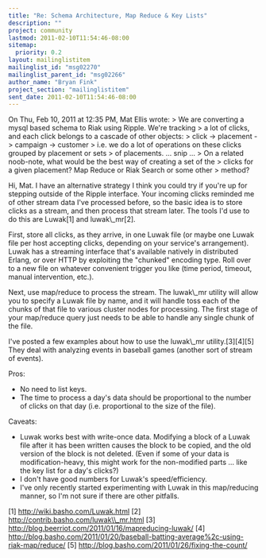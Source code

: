 ```yaml
---
title: "Re: Schema Architecture, Map Reduce & Key Lists"
description: ""
project: community
lastmod: 2011-02-10T11:54:46-08:00
sitemap:
  priority: 0.2
layout: mailinglistitem
mailinglist_id: "msg02270"
mailinglist_parent_id: "msg02266"
author_name: "Bryan Fink"
project_section: "mailinglistitem"
sent_date: 2011-02-10T11:54:46-08:00
---
```



On Thu, Feb 10, 2011 at 12:35 PM, Mat Ellis  wrote:
&gt; We are converting a mysql based schema to Riak using Ripple. We're tracking
&gt; a lot of clicks, and each click belongs to a cascade of other objects:
&gt; click -&gt; placement -&gt; campaign -&gt; customer
&gt; i.e. we do a lot of operations on these clicks grouped by placement or sets
&gt; of placements.
… snip …
&gt; On a related noob-note, what would be the best way of creating a set of the
&gt; clicks for a given placement? Map Reduce or Riak Search or some other
&gt; method?

Hi, Mat. I have an alternative strategy I think you could try if
you're up for stepping outside of the Ripple interface. Your incoming
clicks reminded me of other stream data I've processed before, so the
basic idea is to store clicks as a stream, and then process that
stream later. The tools I'd use to do this are Luwak[1] and
luwak\\_mr[2].

First, store all clicks, as they arrive, in one Luwak file (or maybe
one Luwak file per host accepting clicks, depending on your service's
arrangement). Luwak has a streaming interface that's available
natively in distributed Erlang, or over HTTP by exploiting the
"chunked" encoding type. Roll over to a new file on whatever
convenient trigger you like (time period, timeout, manual
intervention, etc.).

Next, use map/reduce to process the stream. The luwak\\_mr utility will
allow you to specify a Luwak file by name, and it will handle toss
each of the chunks of that file to various cluster nodes for
processing. The first stage of your map/reduce query just needs to be
able to handle any single chunk of the file.

I've posted a few examples about how to use the luwak\\_mr
utility.[3][4][5] They deal with analyzing events in baseball games
(another sort of stream of events).

Pros:
 - No need to list keys.
 - The time to process a day's data should be proportional to the
number of clicks on that day (i.e. proportional to the size of the
file).

Caveats:
 - Luwak works best with write-once data. Modifying a block of a
Luwak file after it has been written causes the block to be copied,
and the old version of the block is not deleted. (Even if some of
your data is modification-heavy, this might work for the non-modified
parts … like the key list for a day's clicks?)
 - I don't have good numbers for Luwak's speed/efficiency.
 - I've only recently started experimenting with Luwak in this
map/reducing manner, so I'm not sure if there are other pitfalls.

[1] http://wiki.basho.com/Luwak.html
[2] http://contrib.basho.com/luwak\\_mr.html
[3] http://blog.beerriot.com/2011/01/16/mapreducing-luwak/
[4] 
http://blog.basho.com/2011/01/20/baseball-batting-average%2c-using-riak-map/reduce/
[5] http://blog.basho.com/2011/01/26/fixing-the-count/

